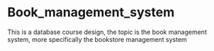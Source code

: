 # Book_management_system
This is a database course design, the topic is the book management system, more specifically the bookstore management system
